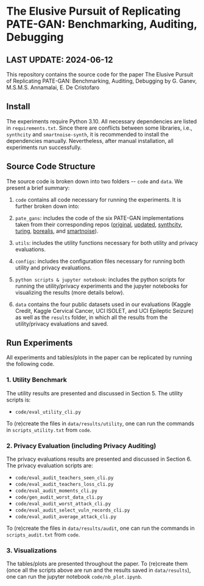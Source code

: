 # The Elusive Pursuit of Replicating PATE-GAN: Benchmarking, Auditing, Debugging

##  LAST UPDATE: 2024-06-12

This repository contains the source code for the paper The Elusive Pursuit of Replicating PATE-GAN: Benchmarking, Auditing, Debugging by G. Ganev, M.S.M.S. Annamalai, E. De Cristofaro


## Install

The experiments require Python 3.10.
All necessary dependencies are listed in `requirements.txt`.
Since there are conflicts between some libraries, i.e., `synthcity` and `smartnoise-synth`, it is recommended to install the dependencies manually.
Nevertheless, after manual installation, all experiments run successfully.


## Source Code Structure

The source code is broken down into two folders -- `code` and `data`.
We present a brief summary:

1. `code` contains all code necessary for running the experiments.
It is further broken down into:

  1. `pate_gans`: includes the code of the six PATE-GAN implementations taken from their corresponding repos ([original](https://bitbucket.org/mvdschaar/mlforhealthlabpub/src/master/alg/pategan/PATE_GAN.py), [updated](https://github.com/vanderschaarlab/mlforhealthlabpub/blob/main/alg/pategan/pate_gan.py), [synthcity](https://github.com/vanderschaarlab/synthcity/blob/main/src/synthcity/plugins/privacy/plugin_pategan.py), [turing](https://github.com/alan-turing-institute/reprosyn/blob/main/src/reprosyn/methods/gans/pate_gan.py), [borealis](https://github.com/BorealisAI/private-data-generation/blob/master/models/pate_gan.py), and [smartnoise](https://github.com/opendp/smartnoise-sdk/blob/main/synth/snsynth/pytorch/nn/pategan.py)).
  2. `utils`: includes the utility functions necessary for both utility and privacy evaluations.
  3. `configs`: includes the configuration files necessary for running both utility and privacy evaluations.
  3. `python scripts & jupyter notebook`: includes the python scripts for running the utility/privacy experiments and the jupyter notebooks for visualizing the results (more details below).

2. `data` contains the four public datasets used in our evaluations (Kaggle Credit, Kaggle Cervical Cancer, UCI ISOLET, and UCI Epileptic Seizure) as well as the `results` folder, in which all the results from the utility/privacy evaluations and saved.


## Run Experiments
All experiments and tables/plots in the paper can be replicated by running the following code.

### 1. Utility Benchmark
The utility results are presented and discussed in Section 5.
The utility scripts is:

* `code/eval_utility_cli.py`

To (re)create the files in `data/results/utility`, one can run the commands in `scripts_utility.txt` from `code`.

### 2. Privacy Evaluation (including Privacy Auditing)
The privacy evaluations results are presented and discussed in Section 6.
The privacy evaluation scripts are:

* `code/eval_audit_teachers_seen_cli.py`
* `code/eval_audit_teachers_loss_cli.py`
* `code/eval_audit_moments_cli.py`
* `code/gen_audit_worst_data_cli.py`
* `code/eval_audit_worst_attack_cli.py`
* `code/eval_audit_select_vuln_records_cli.py`
* `code/eval_audit_average_attack_cli.py`

To (re)create the files in `data/results/audit`, one can run the commands in `scripts_audit.txt` from `code`.

### 3. Visualizations
The tables/plots are presented throughout the paper.
To (re)create them (once all the scripts above are run and the results saved in `data/results`), one can run the jupyter notebook `code/nb_plot.ipynb`.
